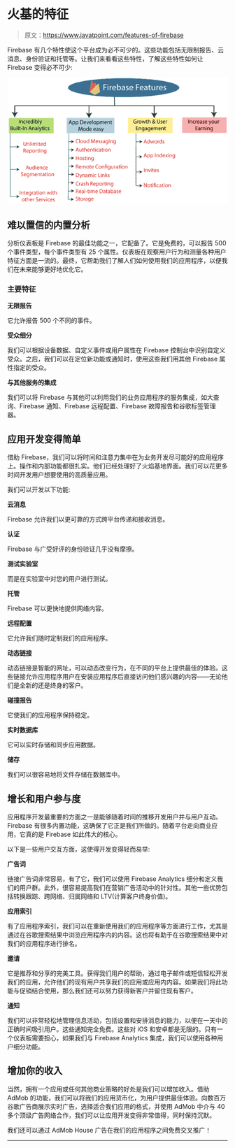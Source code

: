 # 火基的特征

> 原文：<https://www.javatpoint.com/features-of-firebase>

Firebase 有几个特性使这个平台成为必不可少的。这些功能包括无限制报告、云消息、身份验证和托管等。让我们来看看这些特性，了解这些特性如何让 Firebase 变得必不可少:

![Features of Firebase](img/f7b0f7005f06014bff8eb71d5e4deecf.png)

## 难以置信的内置分析

分析仪表板是 Firebase 的最佳功能之一，它配备了。它是免费的，可以报告 500 个事件类型，每个事件类型有 25 个属性。仪表板在观察用户行为和测量各种用户特征方面是一流的。最终，它帮助我们了解人们如何使用我们的应用程序，以便我们在未来能够更好地优化它。

### 主要特征

**无限报告**

它允许报告 500 个不同的事件。

**受众细分**

我们可以根据设备数据、自定义事件或用户属性在 Firebase 控制台中识别自定义受众。之后，我们可以在定位新功能或通知时，使用这些我们用其他 Firebase 属性指定的受众。

**与其他服务的集成**

我们可以将 Firebase 与其他可以利用我们的业务应用程序的服务集成，如大查询、Firebase 通知、Firebase 远程配置、Firebase 故障报告和谷歌标签管理器。

## 应用开发变得简单

借助 Firebase，我们可以将时间和注意力集中在为业务开发尽可能好的应用程序上。操作和内部功能都很扎实。他们已经处理好了火焰基地界面。我们可以花更多时间开发用户想要使用的高质量应用。

我们可以开发以下功能:

**云消息**

Firebase 允许我们以更可靠的方式跨平台传递和接收消息。

**认证**

Firebase 与广受好评的身份验证几乎没有摩擦。

**测试实验室**

而是在实验室中对您的用户进行测试。

**托管**

Firebase 可以更快地提供网络内容。

**远程配置**

它允许我们随时定制我们的应用程序。

**动态链接**

动态链接是智能的网址，可以动态改变行为，在不同的平台上提供最佳的体验。这些链接允许应用程序用户在安装应用程序后直接访问他们感兴趣的内容——无论他们是全新的还是终身的客户。

**碰撞报告**

它使我们的应用程序保持稳定。

**实时数据库**

它可以实时存储和同步应用数据。

**储存**

我们可以很容易地将文件存储在数据库中。

## 增长和用户参与度

应用程序开发最重要的方面之一是能够随着时间的推移开发用户并与用户互动。Firebase 有很多内置功能，这确保了它正是我们所做的。随着平台走向商业应用，它真的是 Firebase 如此伟大的核心。

以下是一些用户交互方面，这使得开发变得轻而易举:

**广告词**

链接广告词非常容易，有了它，我们可以使用 Firebase Analytics 细分和定义我们的用户群。此外，很容易提高我们在营销广告活动中的针对性。其他一些优势包括转换跟踪、跨网络、归属网络和 LTV(计算客户终身价值)。

**应用索引**

有了应用程序索引，我们可以在重新使用我们的应用程序等方面进行工作，尤其是通过在谷歌搜索结果中浏览应用程序内的内容。这也将有助于在谷歌搜索结果中对我们的应用程序进行排名。

**邀请**

它是推荐和分享的完美工具。获得我们用户的帮助，通过电子邮件或短信轻松开发我们的应用，允许他们的现有用户共享我们的应用或应用内内容。如果我们将此功能与促销结合使用，那么我们还可以努力获得新客户并留住现有客户。

**通知**

我们可以非常轻松地管理信息活动，包括设置和安排消息的能力，以便在一天中的正确时间吸引用户。这些通知完全免费。这些对 iOS 和安卓都是无限的。只有一个仪表板需要担心，如果我们与 Firebase Analytics 集成，我们可以使用各种用户细分功能。

## 增加你的收入

当然，拥有一个应用或任何其他商业策略的好处是我们可以增加收入。借助 AdMob 的功能，我们可以将我们的应用货币化，为用户提供最佳体验。向数百万谷歌广告商展示实时广告，选择适合我们应用的格式，并使用 AdMob 中介与 40 多个顶级广告网络合作，我们可以让应用开发变得非常值得，同时保持沉默。

我们还可以通过 AdMob House 广告在我们的应用程序之间免费交叉推广！

* * *